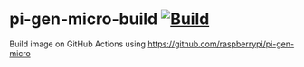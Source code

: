 # pi-gen-micro-build [![Build](https://github.com/probonopd/pi-gen-micro-build/actions/workflows/build.yml/badge.svg)](https://github.com/probonopd/pi-gen-micro-build/actions/workflows/build.yml)

Build image on GitHub Actions using https://github.com/raspberrypi/pi-gen-micro
